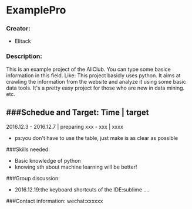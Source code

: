 # ExamplePro

### Creator:
+ Elitack

### Description:
This is an example project of the AliClub. You can type some basice information in this field. Like: This project basicly uses python. It aims at crawling the information from the website and analyze it using some basic data tools. It's a pretty easy project for those who are new in data mining. etc.

###Schedue and Target:
       Time             |       target
---------------------------------------------
2016.12.3 - 2016.12.7   |       preparing
xxx - xxx               |       xxxx

+ ps:you don't have to use the table, just make is as clear as possible

###Skills needed:
+ Basic knowledge of python
+ knowing sth about machine learning will be better!

###Group discussion:
+ 2016.12.19:the keyboard shortcuts of the IDE:sublime
....

###Contact information:
wechat:xxxxxx
